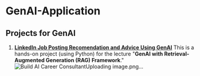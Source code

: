 # GenAI-Application


## Projects for GenAI
1. **[LinkedIn Job Posting Recomendation and Advice Using GenAI](https://github.com/DreamBird-Jane/GenAI-Application/blob/main/LinkedIn%20Job%20Posting%20Recomendation%20and%20Advice%20Using%20GenAI/ReadMe.md)**
This is a hands-on project (using Python) for the lecture "**GenAI with Retrieval-Augmented Generation (RAG) Framework**." 
![Build AI Career Consultant![Uploading image.png…]()
](https://github.com/DreamBird-Jane/GenAI-Application/blob/main/LinkedIn%20Job%20Posting%20Recomendation%20and%20Advice%20Using%20GenAI/illustration/Project-Build%20AI%20Career%20Consultant.jpg)
